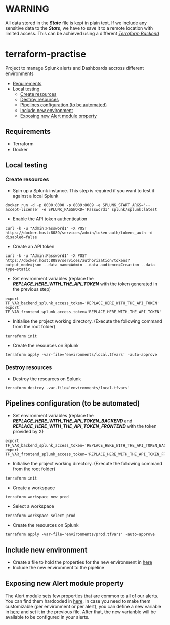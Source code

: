 
# WARNING
All data stored in the **_State_** file is kept in plain text. 
If we include any sensitive data to the _**State**_, we have to save it to a remote location with limited access. This can be achieved using a different [_Terraform Backend_ ](https://www.terraform.io/language/settings/backends)

# terraform-practise
Project to manage Splunk alerts and Dashboards accross different environments

- [Requirements](#requirements)
- [Local testing](#local-testing)
  - [Create resources](#create-resources)
  - [Destroy resources](#destroy-resources)
  - [Pipelines configuration (to be automated)](#pipelines-configuration-to-be-automated)
  - [Include new environment](#include-new-environment)
  - [Exposing new Alert module property](#exposing-new-alert-module-property)

## Requirements
- Terraform
- Docker

## Local testing
### Create resources
- Spin up a Splunk instance. This step is required if you want to test it against a local Splunk
```
docker run -d -p 8000:8000 -p 8089:8089 -e SPLUNK_START_ARGS='--accept-license' -e SPLUNK_PASSWORD='Password1' splunk/splunk:latest
```
- Enable the API token authentication
```
curl -k -u "Admin:Password1" -X POST https://docker.host:8089/services/admin/token-auth/tokens_auth -d disabled=false
```
- Create an API token
```
curl -k -u "Admin:Password1" -X POST https://docker.host:8089/services/authorization/tokens?output_mode=json --data name=Admin --data audience=Creation --data type=static
```
- Set environment variables (replace the _**REPLACE_HERE_WITH_THE_API_TOKEN**_ with the token generated in the previous step)
```
export TF_VAR_backend_splunk_access_token='REPLACE_HERE_WITH_THE_API_TOKEN'
export TF_VAR_frontend_splunk_access_token='REPLACE_HERE_WITH_THE_API_TOKEN'
```
- Initialise the project working directory. (Execute the following command from the root folder) 
```
terraform init
```
- Create the resources on Splunk
```
terraform apply -var-file='environments/local.tfvars' -auto-approve
```

### Destroy resources
- Destroy the resources on Splunk
```
terraform destroy -var-file='environments/local.tfvars'
```

## Pipelines configuration (to be automated)

- Set environment variables (replace the _**REPLACE_HERE_WITH_THE_API_TOKEN_BACKEND**_ and _**REPLACE_HERE_WITH_THE_API_TOKEN_FRONTEND**_ with the token provided by X)
```
export TF_VAR_backend_splunk_access_token='REPLACE_HERE_WITH_THE_API_TOKEN_BACKEND'
export TF_VAR_frontend_splunk_access_token='REPLACE_HERE_WITH_THE_API_TOKEN_FRONTEND'
```
- Initialise the project working directory. (Execute the following command from the root folder) 
```
terraform init
```
- Create a workspace
```
terraform workspace new prod
```
- Select a workspace
```
terraform workspace select prod
```
- Create the resources on Splunk
```
terraform apply -var-file='environments/prod.tfvars' -auto-approve
```

## Include new environment
- Create a file to hold the properties for the new environment in [here](/environments/)
- Include the new environment to the pipeline

## Exposing new Alert module property
The Alert module sets few properties that are common to all of our alerts. You can find them hardcoded in [here](/modules/bingo_alert/main.tf).
In case you need to make them customizable (per environment or per alert), you can define a new variable in [here](/modules/bingo_alert/variables.tf) and set it in the previous file. After that, the new varianble will be available to be configured in your alerts.
